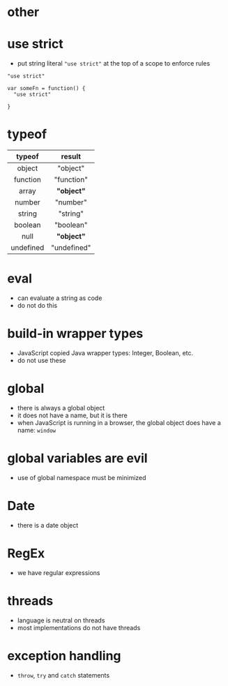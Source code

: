 # other

# use strict
* put string literal `"use strict"` at the top of a scope to enforce rules

```
"use strict"

var someFn = function() {
  "use strict"

}

```

# typeof

| typeof <value> |    result    |
|:--------------:|:------------:|
|     object     |   "object"   |
|    function    |  "function"  |
|      array     | **"object"** |
|     number     |   "number"   |
|     string     |   "string"   |
|     boolean    |   "boolean"  |
|      null      | **"object"** |
|    undefined   |  "undefined" |


# eval
* can evaluate a string as code
* do not do this

# build-in wrapper types
* JavaScript copied Java wrapper types: Integer, Boolean, etc.
* do not use these

# global
* there is always a global object
* it does not have a name, but it is there
* when JavaScript is running in a browser, the global object does have a name: `window`

# global variables are evil
* use of global namespace must be minimized

# Date
* there is a date object

# RegEx
* we have regular expressions

# threads
* language is neutral on threads
* most implementations do not have threads

# exception handling
* `throw`, `try` and `catch` statements


